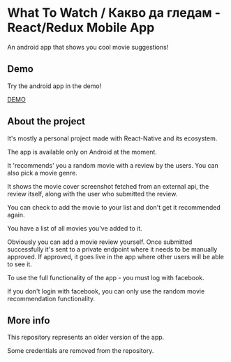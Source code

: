 # What To Watch / Какво да гледам - React/Redux Mobile App

An android app that shows you cool movie suggestions!

## Demo

Try the android app in the demo!

[DEMO](https://play.google.com/store/apps/details?id=com.whattowatchapp&hl=en)

## About the project

It's mostly a personal project made with React-Native and its ecosystem.

The app is available only on Android at the moment.

It 'recommends' you a random movie with a review by the users. You can also pick a movie genre.

It shows the movie cover screenshot fetched from an external api, the review itself, along with the user who submitted the review.

You can check to add the movie to your list and don't get it recommended again.

You have a list of all movies you've added to it.

Obviously you can add a movie review yourself. Once submitted successfully it's sent to a private endpoint where it needs to be manually approved. If approved, it goes live in the app where other users will be able to see it.

To use the full functionality of the app - you must log with facebook.

If you don't login with facebook, you can only use the random movie recommendation functionality.

## More info

This repository represents an older version of the app.

Some credentials are removed from the repository.
